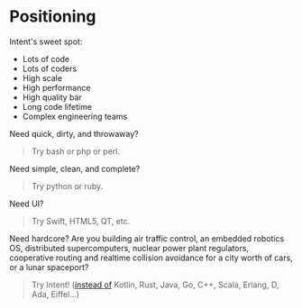 # Positioning

Intent's sweet spot:

* Lots of code
* Lots of coders
* High scale
* High performance
* High quality bar
* Long code lifetime
* Complex engineering teams

Need quick, dirty, and throwaway?
>Try bash or php or perl.

Need simple, clean, and complete?
>Try python or ruby.

Need UI?
>Try Swift, HTML5, QT, etc.

Need hardcore? Are you building air traffic control, an embedded robotics OS, distributed supercomputers, nuclear power plant regulators, cooperative routing and realtime collision avoidance for a city worth of cars, or a lunar spaceport?

>Try Intent! ([instead of](other-approaches.md) Kotlin, Rust, Java, Go, C++, Scala, Erlang, D, Ada, Eiffel...)
